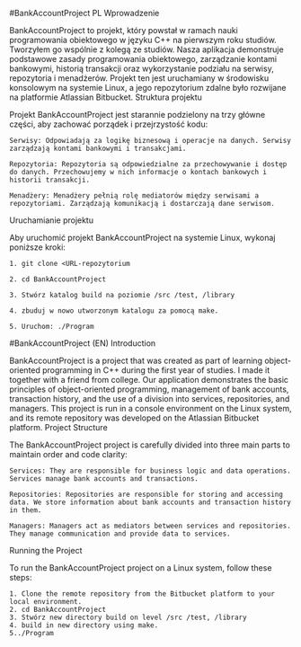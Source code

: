 #BankAccountProject
PL
Wprowadzenie

BankAccountProject to projekt, który powstał w ramach nauki programowania obiektowego w języku C++ na pierwszym roku studiów. Tworzyłem go wspólnie z kolegą ze studiów. Nasza aplikacja demonstruje podstawowe zasady programowania obiektowego, zarządzanie kontami bankowymi, historią transakcji oraz wykorzystanie podziału na serwisy, repozytoria i menadżerów. Projekt ten jest uruchamiany w środowisku konsolowym na systemie Linux, a jego repozytorium zdalne było rozwijane na platformie Atlassian Bitbucket.
Struktura projektu

Projekt BankAccountProject jest starannie podzielony na trzy główne części, aby zachować porządek i przejrzystość kodu:

    Serwisy: Odpowiadają za logikę biznesową i operacje na danych. Serwisy zarządzają kontami bankowymi i transakcjami.

    Repozytoria: Repozytoria są odpowiedzialne za przechowywanie i dostęp do danych. Przechowujemy w nich informacje o kontach bankowych i historii transakcji.

    Menadżery: Menadżery pełnią rolę mediatorów między serwisami a repozytoriami. Zarządzają komunikacją i dostarczają dane serwisom.

Uruchamianie projektu

Aby uruchomić projekt BankAccountProject na systemie Linux, wykonaj poniższe kroki:
 
    1. git clone <URL-repozytorium
    
    2. cd BankAccountProject

    3. Stwórz katalog build na poziomie /src /test, /library 

    4. zbuduj w nowo utworzonym katalogu za pomocą make. 
    
    5. Uruchom: ./Program




#BankAccountProject (EN)
Introduction

BankAccountProject is a project that was created as part of learning object-oriented programming in C++ during the first year of studies. I made it together with a friend from college. Our application demonstrates the basic principles of object-oriented programming, management of bank accounts, transaction history, and the use of a division into services, repositories, and managers. This project is run in a console environment on the Linux system, and its remote repository was developed on the Atlassian Bitbucket platform.
Project Structure

The BankAccountProject project is carefully divided into three main parts to maintain order and code clarity:

    Services: They are responsible for business logic and data operations. Services manage bank accounts and transactions.

    Repositories: Repositories are responsible for storing and accessing data. We store information about bank accounts and transaction history in them.

    Managers: Managers act as mediators between services and repositories. They manage communication and provide data to services.

Running the Project

To run the BankAccountProject project on a Linux system, follow these steps:

    1. Clone the remote repository from the Bitbucket platform to your local environment.
    2. cd BankAccountProject
    3. Stwórz new directory build on level /src /test, /library 
    4. build in new directory using make. 
    5../Program
